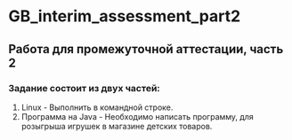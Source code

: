 # GB_interim_assessment_part2
## Работа для промежуточной аттестации, часть 2
### Задание состоит из двух частей:
1) Linux - Выполнить в командной строке.
2) Программа на Java - Необходимо написать программу, для розыгрыша игрушек в магазине детских товаров.

